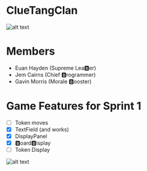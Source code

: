 # ClueTangClan

![alt text](https://cdn-img.easyicon.net/png/5488/548871.gif)

# Members
* Euan Hayden (Supreme Lea🅱️er)
* Jem Cairns (Chief 🅱️rogrammer)
* Gavin Morris (Morale 🅱️ooster)

# Game Features for Sprint 1
- [ ] Token moves
- [x] TextField (and works)
- [x] DisplayPanel
- [x] 🅱️oard🅱️isplay
- [ ] Token Display

![alt text](https://i.imgur.com/p7piPoB.png)
